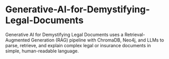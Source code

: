 # Generative-AI-for-Demystifying-Legal-Documents
Generative AI for Demystifying Legal Documents uses a Retrieval-Augmented Generation (RAG) pipeline with ChromaDB, Neo4j, and LLMs to parse, retrieve, and explain complex legal or insurance documents in simple, human-readable language.
